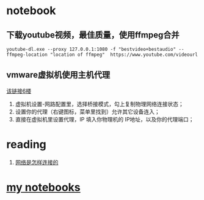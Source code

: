 # notebook

## 下载youtube视频，最佳质量，使用ffmpeg合并

```
youtube-dl.exe --proxy 127.0.0.1:1080 -f "bestvideo+bestaudio" --ffmpeg-location "location of ffmpeg"  https://www.youtube.com/videourl
```

## vmware虚拟机使用主机代理

[该链接6楼](https://www.v2ex.com/t/581584)

1. 虚拟机设置-网路配置里，选择桥接模式，勾上复制物理网络连接状态；
2. 设置你的代理（右键图标，菜单里找到）允许其它设备连入；
3. 直接在虚拟机里设置代理，IP 填入你物理机的 IP地址，以及你的代理端口；

# reading

1. [网络是怎样连接的](https://github.com/kevingbwu/How_Network_Works)

# [my notebooks](https://github.com/kevingbwu/my_notebook)